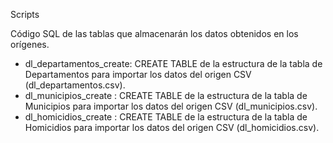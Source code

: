 Scripts

Código SQL de las tablas que almacenarán los datos obtenidos en los orígenes.

- dl_departamentos_create: CREATE TABLE de la estructura de la tabla de Departamentos para importar los datos del origen CSV 
  (dl_departamentos.csv).
- dl_municipios_create : CREATE TABLE de la estructura de la tabla de Municipios para importar los datos del origen CSV (dl_municipios.csv).
- dl_homicidios_create : CREATE TABLE de la estructura de la tabla de Homicidios para importar los datos del origen CSV (dl_homicidios.csv).

